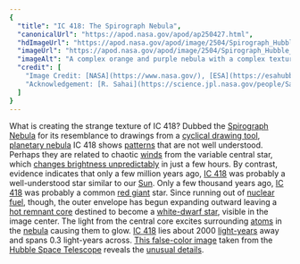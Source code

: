 ```yaml
---
{
  "title": "IC 418: The Spirograph Nebula",
  "canonicalUrl": "https://apod.nasa.gov/apod/ap250427.html",
  "hdImageUrl": "https://apod.nasa.gov/apod/image/2504/Spirograph_Hubble_2119.jpg",
  "imageUrl": "https://apod.nasa.gov/apod/image/2504/Spirograph_Hubble_960.jpg",
  "imageAlt": "A complex orange and purple nebula with a complex texture is shown in front of a dark starfield. Please see the explanation for more detailed information.",
  "credit": [
    "Image Credit: [NASA](https://www.nasa.gov/), [ESA](https://esahubble.org/), and the [Hubble Heritage Team](https://www.nasa.gov/stem-content/the-hubble-heritage-project/) ([STScI](https://www.stsci.edu/)/[AURA](http://www.aura-astronomy.org/))",
    "Acknowledgement: [R. Sahai](https://science.jpl.nasa.gov/people/Sahai/) ([JPL](http://www.jpl.nasa.gov/)) et al."
  ]
}
---
```


What is creating the strange texture of IC 418? Dubbed the [Spirograph Nebula](https://science.nasa.gov/missions/hubble/hubbles-spirograph/) for its resemblance to drawings from a [cyclical drawing tool](http://www.wordsmith.org/~anu/java/spirograph.html), [planetary nebula](https://en.wikipedia.org/wiki/Planetary_nebula) IC 418 shows [patterns](http://en.wikipedia.org/wiki/Spirograph) that are not well understood. Perhaps they are related to chaotic [winds](https://en.wikipedia.org/wiki/Stellar_wind) from the variable central star, which [changes brightness unpredictably](https://ui.adsabs.harvard.edu/abs/1997A%26A...320..125H/abstract) in just a few hours. By contrast, evidence indicates that only a few million years ago, [IC 418](http://observing.skyhound.com/archives/jan/IC_418.html) was probably a well-understood star similar to our [Sun](https://science.nasa.gov/sun/). Only a few thousand years ago, [IC 418](http://en.wikipedia.org/wiki/IC_418) was probably a common [red giant](http://www.historyoftheuniverse.com/starold.html) star. Since running out of [nuclear fuel](https://www.youtube.com/watch?v=7E-0j90Cwpk), though, the outer envelope has begun expanding outward leaving a [hot remnant core](https://apod.nasa.gov/apod/ap100221.html) destined to become a [white-dwarf star](https://apod.nasa.gov/apod/ap000910.html), visible in the image center. The light from the central core excites surrounding [atoms](http://www.pbs.org/wgbh/aso/tryit/atom/) in the [nebula](https://apod.nasa.gov/apod/planetary_nebulae.html) causing them to glow. [IC 418](https://ui.adsabs.harvard.edu/abs/2009A%26A...507.1517M/abstract) lies about 2000 [light-years](https://spaceplace.nasa.gov/light-year/en/) away and spans 0.3 light-years across. [This false-color image](https://science.nasa.gov/asset/hubble/the-spirograph-nebula-ic-418/) taken from the [Hubble Space Telescope](https://www.stsci.edu/hst) reveals the [unusual details](https://www.reddit.com/r/cats/comments/8smej7/surprised_cat/#lightbox).
